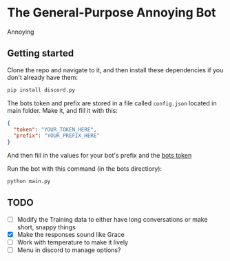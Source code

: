 # The General-Purpose Annoying Bot

Annoying

## Getting started

Clone the repo and navigate to it, and then install these dependencies if you don't already have them:

```bash
pip install discord.py
```

The bots token and prefix are stored in a file called `config.json` located in main folder. Make it, and fill it with this:

```json
{
  "token": "YOUR_TOKEN_HERE",
  "prefix": "YOUR_PREFIX_HERE"
}
```

And then fill in the values for your bot's prefix and the [bots token](https://discord.com/developers/applications)

Run the bot with this command (in the bots directiory):

```bash
python main.py
```

## TODO

- [ ] Modify the Training data to either have long conversations or make short, snappy things
- [X] Make the responses sound like Grace
- [ ] Work with temperature to make it lively 
- [ ] Menu in discord to manage options?

